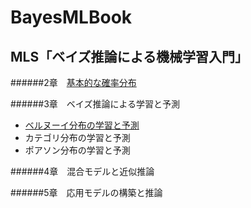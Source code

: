 # BayesMLBook

## MLS「ベイズ推論による機械学習入門」

######2章　[基本的な確率分布](https://github.com/akiabe/BayesMLBook/blob/main/Distribution.ipynb)

######3章　ベイズ推論による学習と予測

 - [ベルヌーイ分布の学習と予測](https://github.com/akiabe/BayesMLBook/blob/main/Bernoulli.ipynb)
 - カテゴリ分布の学習と予測
 - ポアソン分布の学習と予測

######4章　混合モデルと近似推論

######5章　応用モデルの構築と推論
